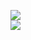 [![](https://img.shields.io/badge/Made%20With-Github%20Spray-lightgrey.svg?style=for-the-badge&logo=github)](https://github.com/Annihil/github-spray#3959)  
[![](https://i.imgur.com/2DrTn0Z.gif)](https://github.com/Annihil/github-spray)
